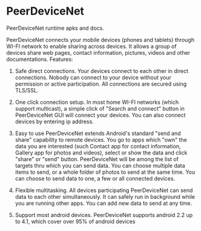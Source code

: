 PeerDeviceNet
=============

PeerDeviceNet runtime apks and docs.

PeerDeviceNet connects your mobile devices (phones and tablets) through WI-FI network to enable sharing across devices. It allows a group of devices share web pages, contact information, pictures, videos and other documentations. 
Features:

1. Safe direct connections.
	Your devices connect to each other in direct connections. Nobody can connect to your device without your permission or active participation. All connections are secured using TLS/SSL.

2. One click connection setup.
	In most home WI-FI networks (which support multicast), a simple click of "Search and connect" button in PeerDeviceNet GUI will connect your devices. You can also connect devices by entering ip address.

3. Easy to use
	PeerDeviceNet extends Android's standard "send and share" capability to remote devices. You go to apps which "own" the data you are interested (such Contact app for contact information, Gallery app for photos and videos), select or show the data and click "share" or "send" button. PeerDeviceNet will be among the list of targets thru which you can send data.
	You can choose multiple data items to send, or a whole folder of photos to send at the same time.
	You can choose to send data to one, a few or all connected devices.

4. Flexible multitasking.
	All devices participating PeerDeviceNet can send data to each other simultaneously. It can safely run in background while you are running other apps. You can add new data to send at any time.

5. Support most android devices.
	PeerDeviceNet supports android 2.2 up to 4.1, which cover over 95% of android devices

